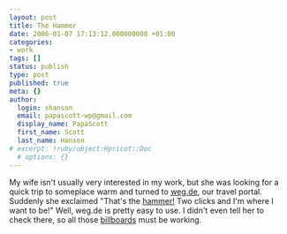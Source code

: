 ```yaml
---
layout: post
title: The Hammer
date: 2006-01-07 17:13:12.000000000 +01:00
categories:
- work
tags: []
status: publish
type: post
published: true
meta: {}
author:
  login: shanson
  email: papascott-wp@gmail.com
  display_name: PapaScott
  first_name: Scott
  last_name: Hanson
# excerpt: !ruby/object:Hpricot::Doc
  # options: {}
---
```

<p>My wife isn't usually very interested in my work, but she was looking for a quick trip to someplace warm and turned to <a href="http://weg.de/" title="weg.de - Ihr neues Reiseb&uuml;ro im Internet">weg.de</a>, our travel portal. Suddenly she exclaimed "That's the <a href="http://dict.leo.org/?search=Das+ist+ja+der+Hammer" title="Das ist ja der Hammer!">hammer!</a> Two clicks and I'm where I want to be!" Well, weg.de is pretty easy to use. I didn't even tell her to check there, so all those <a href="http://www.robertundhorst.de/v2/kre_client.php?id=7&amp;pid=25">billboards</a> must be working.</p>
